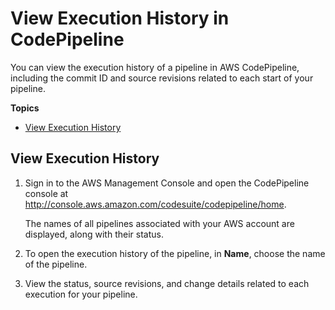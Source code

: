 # View Execution History in CodePipeline<a name="pipelines-view-history"></a>

You can view the execution history of a pipeline in AWS CodePipeline, including the commit ID and source revisions related to each start of your pipeline\.

**Topics**
+ [View Execution History](#pipelines-view-history-console)

## View Execution History<a name="pipelines-view-history-console"></a>

1. Sign in to the AWS Management Console and open the CodePipeline console at [http://console\.aws\.amazon\.com/codesuite/codepipeline/home](http://console.aws.amazon.com/codesuite/codepipeline/home)\.

   The names of all pipelines associated with your AWS account are displayed, along with their status\.

1. To open the execution history of the pipeline, in **Name**, choose the name of the pipeline\.

1. View the status, source revisions, and change details related to each execution for your pipeline\.